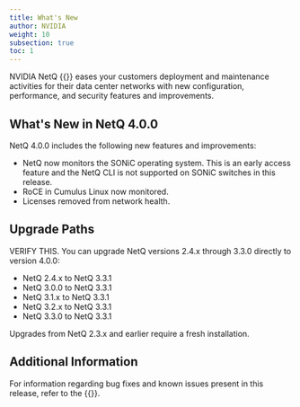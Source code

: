 ```yaml
---
title: What's New
author: NVIDIA
weight: 10
subsection: true
toc: 1
---
```


NVIDIA NetQ {{<version>}} eases your customers deployment and maintenance activities for their data center networks with new configuration, performance, and security features and improvements.

## What's New in NetQ 4.0.0

NetQ 4.0.0 includes the following new features and improvements:

- NetQ now monitors the SONiC operating system. This is an early access feature and the NetQ CLI is not supported on SONiC switches in this release.
- RoCE in Cumulus Linux now monitored.
- Licenses removed from network health.

## Upgrade Paths

VERIFY THIS. You can upgrade NetQ versions 2.4.x through 3.3.0 directly to version 4.0.0:

- NetQ 2.4.x to NetQ 3.3.1
- NetQ 3.0.0 to NetQ 3.3.1
- NetQ 3.1.x to NetQ 3.3.1
- NetQ 3.2.x to NetQ 3.3.1
- NetQ 3.3.0 to NetQ 3.3.1

Upgrades from NetQ 2.3.x and earlier require a fresh installation.

## Additional Information

For information regarding bug fixes and known issues present in this release, refer to the {{<link title="NVIDIA NetQ 4.0 Release Notes" text="release notes">}}.
